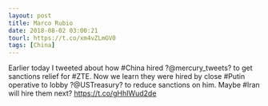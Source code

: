 ```yaml
---
layout: post
title: Marco Rubio
date: 2018-08-02 03:00:21
tourl: https://t.co/xm4vZLmGV0
tags: [China]
---
```

Earlier today I tweeted about how #China hired ?@mercury_tweets? to get sanctions relief for #ZTE. Now we learn they were hired by close #Putin operative to lobby ?@USTreasury? to reduce sanctions on him. Maybe #Iran will hire them next? https://t.co/gHhIWud2de